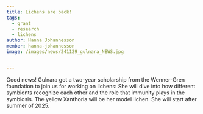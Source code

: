 ```yaml
---
title: Lichens are back!
tags:
  - grant
  - research
  - lichens
author: Hanna Johannesson
member: hanna-johannesson
image: /images/news/241129_gulnara_NEWS.jpg


---
```


Good news! Gulnara got a two-year scholarship from the Wenner-Gren foundation to join us for working on lichens: She will dive into how different symbionts recognize each other and the role that immunity plays in the symbiosis. The yellow Xanthoria will be her model lichen. She will start after summer of 2025.